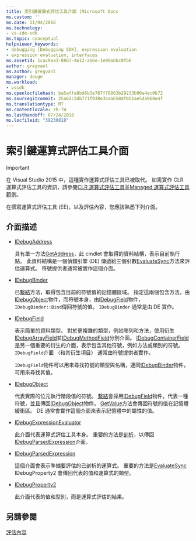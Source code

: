```yaml
---
title: 索引鍵運算式評估工具介面 |Microsoft Docs
ms.custom: ''
ms.date: 11/04/2016
ms.technology:
- vs-ide-sdk
ms.topic: conceptual
helpviewer_keywords:
- debugging [Debugging SDK], expression evaluation
- expression evaluation, interfaces
ms.assetid: 1cac9aa3-0867-4e12-a16e-1e90abbc0fb6
author: gregvanl
ms.author: gregvanl
manager: douge
ms.workload:
- vssdk
ms.openlocfilehash: ba5affe8bd6b3e787f76863b29233b90a4ec0b72
ms.sourcegitcommit: 25a62c2db771f938e3baa658df8b1ae54a960e4f
ms.translationtype: MT
ms.contentlocale: zh-TW
ms.lasthandoff: 07/24/2018
ms.locfileid: "39230818"
---
```

# <a name="key-expression-evaluator-interfaces"></a>索引鍵運算式評估工具介面
> [!IMPORTANT]
>  在 Visual Studio 2015 中，這種實作運算式評估工具已被取代。 如需實作 CLR 運算式評估工具的資訊，請參閱[CLR 運算式評估工具](https://github.com/Microsoft/ConcordExtensibilitySamples/wiki/CLR-Expression-Evaluators)並[Managed 運算式評估工具範例](https://github.com/Microsoft/ConcordExtensibilitySamples/wiki/Managed-Expression-Evaluator-Sample)。  
  
 在撰寫運算式評估工具 (EE)，以及評估內容，您應該熟悉下列介面。  
  
## <a name="interface-descriptions"></a>介面描述  
  
-   [IDebugAddress](../../extensibility/debugger/reference/idebugaddress.md)  
  
     具有單一方法[GetAddress](../../extensibility/debugger/reference/idebugaddress-getaddress.md)，此 cmdlet 會取得的資料結構，表示目前執行點。 此資料結構是一個偵錯引擎 (DE) 傳遞給三個引數[EvaluateSync](../../extensibility/debugger/reference/idebugparsedexpression-evaluatesync.md)方法來評估運算式。 符號提供者通常被實作這個介面。  
  
-   [IDebugBinder](../../extensibility/debugger/reference/idebugbinder.md)  
  
     已[繫結](../../extensibility/debugger/reference/idebugbinder-bind.md)方法，取得包含目前的符號值的記憶體區域。 指定這兩個包含方法，由[IDebugObject](../../extensibility/debugger/reference/idebugobject.md)物件，而符號本身，由[IDebugField](../../extensibility/debugger/reference/idebugfield.md)物件，`IDebugBinder::Bind`傳回符號的值。 `IDebugBinder` 通常是由 DE 實作。  
  
-   [IDebugField](../../extensibility/debugger/reference/idebugfield.md)  
  
     表示簡單的資料類型。 對於更複雜的類型，例如陣列和方法，使用衍生[IDebugArrayField](../../extensibility/debugger/reference/idebugarrayfield.md)並[IDebugMethodField](../../extensibility/debugger/reference/idebugmethodfield.md)分別介面。 [IDebugContainerField](../../extensibility/debugger/reference/idebugcontainerfield.md)是另一個重要的衍生的介面，表示包含其他符號，例如方法或類別的符號。 `IDebugField`介面 （和其衍生項目） 通常由符號提供者實作。  
  
     `IDebugField`物件可以用來尋找符號的類型與名稱，連同[IDebugBinder](../../extensibility/debugger/reference/idebugbinder.md)物件，可用來尋找其值。  
  
-   [IDebugObject](../../extensibility/debugger/reference/idebugobject.md)  
  
     代表實際的位元執行階段值的符號。 [繫結](../../extensibility/debugger/reference/idebugbinder-bind.md)會採用[IDebugField](../../extensibility/debugger/reference/idebugfield.md)物件，代表一種符號，並且傳回[IDebugObject](../../extensibility/debugger/reference/idebugobject.md)物件。 [GetValue](../../extensibility/debugger/reference/idebugobject-getvalue.md)方法會傳回符號的值在記憶體緩衝區。 DE 通常會實作這個介面來表示記憶體中的屬性的值。  
  
-   [IDebugExpressionEvaluator](../../extensibility/debugger/reference/idebugexpressionevaluator.md)  
  
     此介面代表運算式評估工具本身。 重要的方法是[剖析](../../extensibility/debugger/reference/idebugexpressionevaluator-parse.md)，以傳回[IDebugParsedExpression](../../extensibility/debugger/reference/idebugparsedexpression.md)介面。  
  
-   [IDebugParsedExpression](../../extensibility/debugger/reference/idebugparsedexpression.md)  
  
     這個介面會表示準備要評估的已剖析的運算式。 重要的方法是[EvaluateSync](../../extensibility/debugger/reference/idebugparsedexpression-evaluatesync.md) IDebugProperty2 會傳回代表的值和運算式的類型。  
  
-   [IDebugProperty2](../../extensibility/debugger/reference/idebugproperty2.md)  
  
     此介面代表的值和型別，而是運算式評估的結果。  
  
## <a name="see-also"></a>另請參閱  
 [評估內容](../../extensibility/debugger/evaluation-context.md)